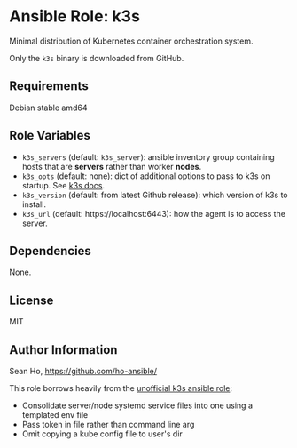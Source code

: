 # Ansible Role: k3s
Minimal distribution of Kubernetes container orchestration system.

Only the `k3s` binary is downloaded from GitHub.

## Requirements
Debian stable amd64

## Role Variables
+ `k3s_servers` (default: `k3s_server`): ansible inventory group
  containing hosts that are **servers** rather than worker **nodes**.
+ `k3s_opts` (default: none): dict of additional options to pass to k3s
  on startup.  See [k3s docs](https://rancher.com/docs/k3s/latest/en/installation/install-options/).
+ `k3s_version` (default: from latest Github release): which version
  of k3s to install.
+ `k3s_url` (default: https://localhost:6443): how the agent is to
  access the server.

## Dependencies
None.

## License
MIT

## Author Information
Sean Ho, https://github.com/ho-ansible/

This role borrows heavily from the [unofficial k3s ansible role](https://github.com/rancher/k3s/tree/master/contrib/ansible):
+ Consolidate server/node systemd service files into one using a templated env file
+ Pass token in file rather than command line arg
+ Omit copying a kube config file to user's dir
